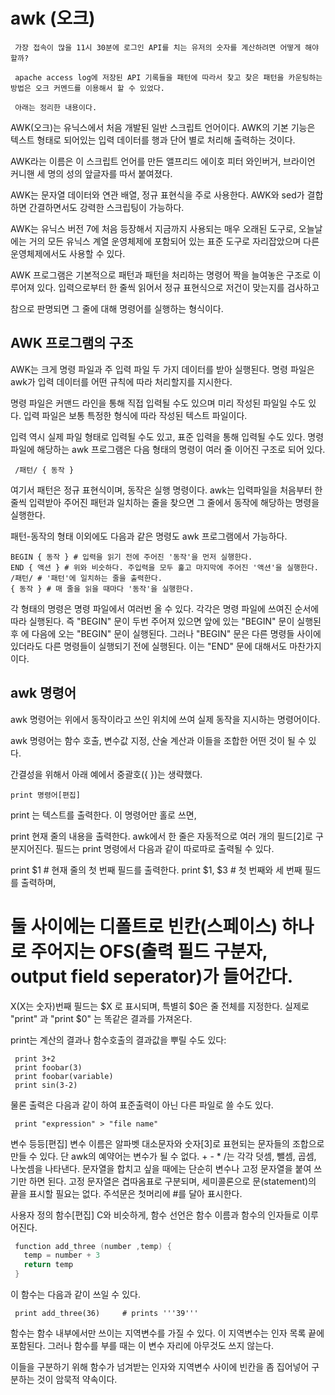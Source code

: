 # awk (오크)

```
 가장 접속이 많을 11시 30분에 로그인 API를 치는 유저의 숫자를 계산하려면 어떻게 해야할까?

 apache access log에 저장된 API 기록들을 패턴에 따라서 찾고 찾은 패턴을 카운팅하는 방법은 오크 커멘드를 이용해서 할 수 있었다.

 아래는 정리한 내용이다.
```

AWK(오크)는 유닉스에서 처음 개발된 일반 스크립트 언어이다. AWK의 기본 기능은 텍스트 형태로 되어있는 입력 데이터를 행과 단어 별로 처리해 출력하는 것이다.

AWK라는 이름은 이 스크립트 언어를 만든 앨프리드 에이호 피터 와인버거, 브라이언 커니핸 세 명의 성의 앞글자를 따서 붙여졌다.

AWK는 문자열 데이터와 연관 배열, 정규 표현식을 주로 사용한다. AWK와 sed가 결합하면 간결하면서도 강력한 스크립팅이 가능하다.

AWK는 유닉스 버전 7에 처음 등장해서 지금까지 사용되는 매우 오래된 도구로, 오늘날에는 거의 모든 유닉스 계열 운영체제에 포함되어 있는 표준 도구로 자리잡았으며 다른 운영체제에서도 사용할 수 있다.

AWK 프로그램은 기본적으로 패턴과 패턴을 처리하는 명령어 짝을 늘여놓은 구조로 이루어져 있다. 입력으로부터 한 줄씩 읽어서 정규 표현식으로 저건이 맞는지를 검사하고

참으로 판명되면 그 줄에 대해 명령어를 실행하는 형식이다.

## AWK 프로그램의 구조

AWK는 크게 명령 파일과 주 입력 파일 두 가지 데이터를 받아 실행된다. 명령 파일은 awk가 입력 데이터를 어떤 규칙에 따라 처리할지를 지시한다.

명령 파일은 커맨드 라인을 통해 직접 입력될 수도 있으며 미리 작성된 파일일 수도 있다. 입력 파일은 보통 특정한 형식에 따라 작성된 텍스트 파일이다.

입력 역시 실제 파일 형태로 입력될 수도 있고, 표준 입력을 통해 입력될 수도 있다. 명령 파일에 해당하는 awk 프로그램은 다음 형태의 명령이 여러 줄 이어진 구조로 되어 있다.

```
 /패턴/ { 동작 }
```

여기서 패턴은 정규 표현식이며, 동작은 실행 명령이다. awk는 입력파일을 처음부터 한 줄씩 입력받아 주어진 패턴과 일치하는 줄을 찾으면 그 줄에서 동작에 해당하는 명령을 실행한다.

패턴-동작의 형태 이외에도 다음과 같은 명령도 awk 프로그램에서 가능하다.

```
BEGIN { 동작 } # 입력을 읽기 전에 주어진 '동작'을 먼저 실행한다.
END { 액션 } # 위와 비슷하다. 주입력을 모두 훑고 마지막에 주어진 '액션'을 실행한다.
/패턴/ # '패턴'에 일치하는 줄을 출력한다.
{ 동작 } # 매 줄을 읽을 때마다 '동작'을 실행한다.
```
각 형태의 명령은 명령 파일에서 여러번 올 수 있다. 각각은 명령 파일에 쓰여진 순서에 따라 실행된다. 즉 "BEGIN" 문이 두번 주어져 있으면 앞에 있는 "BEGIN" 문이 실행된 후
에 다음에 오는 "BEGIN" 문이 실행된다. 그러나 "BEGIN" 문은 다른 명령들 사이에 있더라도 다른 명령들이 실행되기 전에 실행된다. 이는 "END" 문에 대해서도 마찬가지이다.


## awk 명령어

awk 명령어는 위에서 동작이라고 쓰인 위치에 쓰여 실제 동작을 지시하는 명령어이다.

awk 명령어는 함수 호출, 변수값 지정, 산술 계산과 이들을 조합한 어떤 것이 될 수 있다.

간결성을 위해서 아래 예에서 중괄호({ })는 생략했다.
```
print 명령어[편집]
```
print 는 텍스트를 출력한다. 이 명령어만 홀로 쓰면,

 print
현재 줄의 내용을 출력한다. awk에서 한 줄은 자동적으로 여러 개의 필드[2]로 구분지어진다. 필드는 print 명령에서 다음과 같이 따로따로 출력될 수 있다.

print $1 # 현재 줄의 첫 번째 필드를 출력한다.
print $1, $3 # 첫 번째와 세 번째 필드를 출력하며,
# 둘 사이에는 디폴트로 빈칸(스페이스) 하나로 주어지는 OFS(출력 필드 구분자, output field seperator)가 들어간다.
X(X는 숫자)번째 필드는 $X 로 표시되며, 특별히 $0은 줄 전체를 지정한다. 실제로 "print" 과 "print $0" 는 똑같은 결과를 가져온다.

print는 계산의 결과나 함수호출의 결과값을 뿌릴 수도 있다:
```shell
 print 3+2
 print foobar(3)
 print foobar(variable)
 print sin(3-2)
```
물론 출력은 다음과 같이 하여 표준출력이 아닌 다른 파일로 쓸 수도 있다.

```shell
 print "expression" > "file name"
```

변수 등등[편집]
변수 이름은 알파벳 대소문자와 숫자[3]로 표현되는 문자들의 조합으로 만들 수 있다. 단 awk의 예약어는 변수가 될 수 없다. + - * /는 각각 덧셈, 뺄셈, 곱셈, 나눗셈을 나타낸다. 문자열을 합치고 싶을 때에는 단순히 변수나 고정 문자열을 붙여 쓰기만 하면 된다. 고정 문자열은 겹따옴표로 구분되며, 세미콜론으로 문(statement)의 끝을 표시할 필요는 없다. 주석문은 첫머리에 #를 달아 표시한다.

사용자 정의 함수[편집]
C와 비슷하게, 함수 선언은 함수 이름과 함수의 인자들로 이루어진다.

```c
 function add_three (number ,temp) {
   temp = number + 3
   return temp
 }
```

이 함수는 다음과 같이 쓰일 수 있다.

```shell
 print add_three(36)     # prints '''39'''
```

함수는 함수 내부에서만 쓰이는 지역변수를 가질 수 있다. 이 지역변수는 인자 목록 끝에 포함된다. 그러나 함수를 부를 때는 이 변수 자리에 아무것도 쓰지 않는다.

이들을 구분하기 위해 함수가 넘겨받는 인자와 지역변수 사이에 빈칸을 좀 집어넣어 구분하는 것이 암묵적 약속이다.
